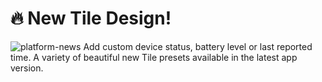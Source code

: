 # 🔥 New Tile Design!
![platform-news](https://github.com/blynkkk/news/assets/120122081/78f36f8d-bb99-4a56-9967-435791b99f4e)
Add custom device status, battery level or last reported time. A variety of beautiful new Tile presets available in the latest app version.

